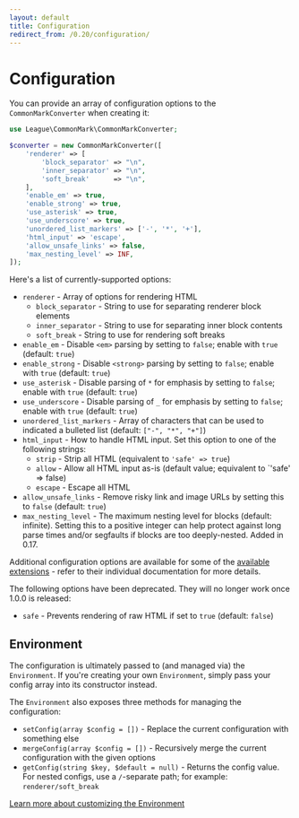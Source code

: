 ```yaml
---
layout: default
title: Configuration
redirect_from: /0.20/configuration/
---
```


Configuration
=============

You can provide an array of configuration options to the `CommonMarkConverter` when creating it:

```php
use League\CommonMark\CommonMarkConverter;

$converter = new CommonMarkConverter([
    'renderer' => [
        'block_separator' => "\n",
        'inner_separator' => "\n",
        'soft_break'      => "\n",
    ],
    'enable_em' => true,
    'enable_strong' => true,
    'use_asterisk' => true,
    'use_underscore' => true,
    'unordered_list_markers' => ['-', '*', '+'],
    'html_input' => 'escape',
    'allow_unsafe_links' => false,
    'max_nesting_level' => INF,
]);
```

Here's a list of currently-supported options:

* `renderer` - Array of options for rendering HTML
  * `block_separator` - String to use for separating renderer block elements
  * `inner_separator` - String to use for separating inner block contents
  * `soft_break` - String to use for rendering soft breaks
* `enable_em` - Disable `<em>` parsing by setting to `false`; enable with `true` (default: `true`)
* `enable_strong` - Disable `<strong>` parsing by setting to `false`; enable with `true` (default: `true`)
* `use_asterisk` - Disable parsing of `*` for emphasis by setting to `false`; enable with `true` (default: `true`)
* `use_underscore` - Disable parsing of `_` for emphasis by setting to `false`; enable with `true` (default: `true`)
* `unordered_list_markers` - Array of characters that can be used to indicated a bulleted list (default: `["-", "*", "+"]`)
* `html_input` - How to handle HTML input.  Set this option to one of the following strings:
  - `strip` - Strip all HTML (equivalent to `'safe' => true`)
  - `allow` - Allow all HTML input as-is (default value; equivalent to `'safe' => false)
  - `escape` - Escape all HTML
* `allow_unsafe_links` - Remove risky link and image URLs by setting this to `false` (default: `true`)
* `max_nesting_level` - The maximum nesting level for blocks (default: infinite). Setting this to a positive integer can help protect against long parse times and/or segfaults if blocks are too deeply-nested. Added in 0.17.

Additional configuration options are available for some of the [available extensions](/1.0/customization/extensions/) - refer to their individual documentation for more details.

The following options have been deprecated.  They will no longer work once 1.0.0 is released:

* `safe` - Prevents rendering of raw HTML if set to `true` (default: `false`)

## Environment

The configuration is ultimately passed to (and managed via) the `Environment`.  If you're creating your own `Environment`, simply pass your config array into its constructor instead.

The `Environment` also exposes three methods for managing the configuration:

* `setConfig(array $config = [])` - Replace the current configuration with something else
* `mergeConfig(array $config = [])` - Recursively merge the current configuration with the given options
* `getConfig(string $key, $default = null)` - Returns the config value. For nested configs, use a `/`-separate path; for example: `renderer/soft_break`

[Learn more about customizing the Environment](/1.0/customization/environment/)
